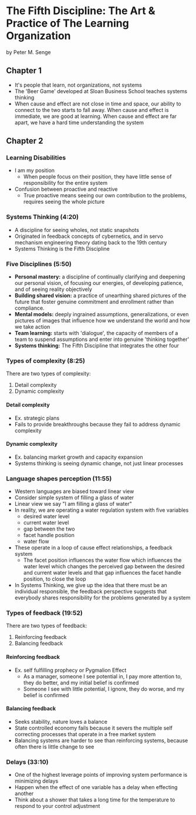 # The Fifth Discipline: The Art & Practice of The Learning Organization

by Peter M. Senge

## Chapter 1

* It's people that learn, not organizations, not systems
* The 'Beer Game' developed at Sloan Business School teaches systems thinking
* When cause and effect are not close in time and space, our ability to connect to the two starts to fall away. When cause and effect is immediate, we are good at learning. When cause and effect are far apart, we have a hard time understanding the system

## Chapter 2

### Learning Disabilities

* I am my position
  * When people focus on their position, they have little sense of responsibility for the entire system
* Confusion between proactive and reactive
  * True proactive means seeing our own contribution to the problems, requires seeing the whole picture

### Systems Thinking (4:20)

* A discipline for seeing wholes, not static snapshots
* Originated in feedback concepts of cybernetics, and in servo mechanism engineering theory dating back to the 19th century
* Systems Thinking is the Fifth Discipline

### Five Disciplines (5:50)

* **Personal mastery:** a discipline of continually clarifying and deepening our personal vision, of focusing our energies, of developing patience, and of seeing reality objectively
* **Building shared vision:** a practice of unearthing shared pictures of the future that foster genuine commitment and enrollment rather than compliance.
* **Mental models:** deeply ingrained assumptions, generalizations, or even pictures of images that influence how we understand the world and how we take action
* **Team learning:** starts with 'dialogue', the capacity of members of a team to suspend assumptions and enter into genuine 'thinking together'
* **Systems thinking:** The Fifth Discipline that integrates the other four

### Types of complexity (8:25)

There are two types of complexity:

1. Detail complexity
2. Dynamic complexity

#### Detail complexity

* Ex. strategic plans
* Fails to provide breakthroughs because they fail to address dynamic complexity

#### Dynamic complexity

* Ex. balancing market growth and capacity expansion
* Systems thinking is seeing dynamic change, not just linear processes

### Language shapes perception (11:55)

* Western languages are biased toward linear view
* Consider simple system of filling a glass of water
* Linear view we say "I am filling a glass of water"
* In reality, we are operating a water regulation system with five variables
  * desired water level
  * current water level
  * gap between the two
  * facet handle position
  * water flow
* These operate in a loop of cause effect relationships, a feedback system
  * The facet position influences the water flow which influences the water level which changes the perceived gap between the desired and current water levels and that gap influences the facet handle position, to close the loop
* In Systems Thinking, we give up the idea that there must be an individual responsible, the feedback perspective suggests that everybody shares responsibility for the problems generated by a system

### Types of feedback (19:52)

There are two types of feedback:

1. Reinforcing feedback
2. Balancing feedback

#### Reinforcing feedback

* Ex. self fulfilling prophecy or Pygmalion Effect
  * As a manager, someone I see potential in, I pay more attention to, they do better, and my initial belief is confirmed
  * Someone I see with little potential, I ignore, they do worse, and my belief is confirmed

#### Balancing feedback

* Seeks stability, nature loves a balance
* State controlled economy fails because it severs the multiple self correcting processes that operate in a free market system
* Balancing systems are harder to see than reinforcing systems, because often there is little change to see

### Delays (33:10)

* One of the highest leverage points of improving system performance is minimizing delays
* Happen when the effect of one variable has a delay when effecting another
* Think about a shower that takes a long time for the temperature to respond to your control adjustment
